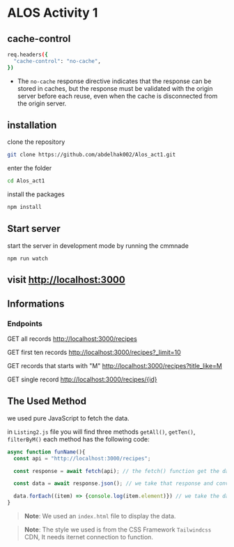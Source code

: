 # ALOS Activity 1

## **cache-control**

```bash
req.headers({
  "cache-control": "no-cache",
})
```

- The `no-cache` response directive indicates that the response can be stored in caches, but the response must be validated with the origin server before each reuse, even when the cache is disconnected from the origin server.

## **installation**

clone the repository

```bash
git clone https://github.com/abdelhak002/Alos_act1.git
```

enter the folder

```bash
cd Alos_act1
```

install the packages

```bash
npm install
```

## **Start server**

start the server in development mode by running the cmmnade

```basg
npm run watch
```

## visit [http://localhost:3000](http://localhost:3000)

## Informations

### Endpoints

GET all records [http://localhost:3000/recipes](http://localhost:3000/recipes)

GET first ten records [http://localhost:3000/recipes?\_limit=10](http://localhost:3000/recipes?_limit=10)

GET records that starts with "M" [http://localhost:3000/recipes?title_like=M](http://localhost:3000/recipes?title_like=M)

GET single record [http://localhost:3000/recipes/{id}](http://localhost:3000/recipes/{id})

## The Used Method

we used pure JavaScript to fetch the data.

in `Listing2.js` file you will find three methods `getAll()`, `getTen()`, `filterByM()`
each method has the following code:

```JavaScript
async function funName(){
  const api = "http://localhost:3000/recipes";

  const response = await fetch(api); // the fetch() function get the data of that endpoint and store it in a constant variable called response.

  const data = await response.json(); // we take that response and convert it to json object by using the json() function and store it in a constant variable called data.

  data.forEach((item) => {console.log(item.element)}) // we take the data object and loop through its elements and print out the desiered element.
}
```

> **Note**: We used an `index.html` file to display the data.

> **Note**: The style we used is from the CSS Framework `Tailwindcss` CDN, It needs iternet connection to function.
